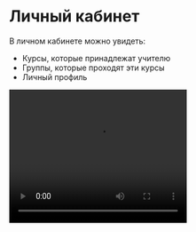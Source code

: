 # Личный кабинет

В личном кабинете можно увидеть:
- Курсы, которые принадлежат учителю
- Группы, которые проходят эти курсы
- Личный профиль

<video width="320" height="240" controls=true src="https://s3-eu-west-1.amazonaws.com/edu-prod/video/help_videos/2.mp4" type="video/mp4" />